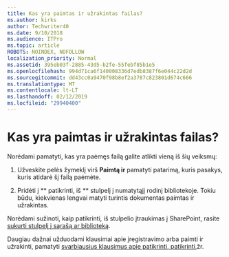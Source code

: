 ```yaml
---
title: Kas yra paimtas ir užrakintas failas?
ms.author: kirks
author: Techwriter40
ms.date: 9/10/2018
ms.audience: ITPro
ms.topic: article
ROBOTS: NOINDEX, NOFOLLOW
localization_priority: Normal
ms.assetid: 395eb03f-2885-43d5-b2fe-55febf85b1e5
ms.openlocfilehash: 994d71ca6f140008336d7edb8387f6e044c22d2d
ms.sourcegitcommit: dd43cc0a9470f98b8ef2a3787c823801d674c666
ms.translationtype: MT
ms.contentlocale: lt-LT
ms.lasthandoff: 02/12/2019
ms.locfileid: "29940400"
---
```

# <a name="who-has-a-file-checked-out"></a>Kas yra paimtas ir užrakintas failas?

Norėdami pamatyti, kas yra paėmęs failą galite atlikti vieną iš šių veiksmų:
  
1. Užveskite pelės žymeklį virš **Paimtą ir** pamatyti patarimą, kuris pasakys, kuris atidarė šį failą paėmėte. 
    
2. Pridėti į ** patikrinti, iš ** stulpelį į numatytąjį rodinį bibliotekoje. Tokiu būdu, kiekvienas lengvai matyti turintis dokumentas paimtas ir užrakintas. 
    
Norėdami sužinoti, kaip patikrinti, iš stulpelio įtraukimas į SharePoint, rasite [sukurti stulpelį į sąrašą ar biblioteką](https://go.microsoft.com/fwlink/?linkid=2019591). 
  
Daugiau dažnai užduodami klausimai apie įregistravimo arba paimti ir užrakinti, pamatyti [svarbiausius klausimus apie patikrinti, patikrinti,](https://go.microsoft.com/fwlink/?linkid=2018786)žr.
  

